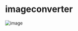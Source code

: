 # imageconverter
![image](https://github.com/user-attachments/assets/fbcc6674-dcbf-4ab7-9c98-b7d26c1d9c89)
